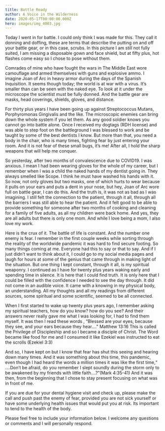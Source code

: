 ```yaml
---
title: Battle Ready
author: A Voice in the Wilderness
date: 2020-05-17T00:00:00.000Z
hero: images/img_4003.jpg
---
```

Today I went in for battle. I could only think I was made for this. They call it donning and doffing, these are terms that describe the putting on and off your battle gear, or in this case, scrubs. In this picture I am still not fully suited, I am missing a disposable gown and face shield, but at fifty plus, hot flashes come easy so I chose to pose without them.

Comrades of mine who have fought the wars in The Middle East wore camouflage and armed themselves with guns and explosive ammo. I imagine Joan of Arc in heavy armor during the days of the Spanish Inquisition. It seems though today; the world is at war with a virus. It’s smaller than can be seen with the naked eye. To look at it under the microscope the scientist must be fully donned. And the battle gear are masks, head coverings, shields, gloves, and distance.

For thirty plus years I have been going up against Streptococcus Mutans, Porphyromonas Gingivalis and the like. The microscopic enemies can bring down the whole system if you let them. As any good soldier knows you cannot go into battle alone. Once I received my dogtags (RDH license) and was able to step foot on the battleground I was blessed to work and be taught by some of the best dentists I know. But more than that, you need a body in the chair, who is many times, fighting fear by just entering your room. And it is not fear of these small bugs, it’s me! After all, I hold the sharp weapons that will help me conquer.

So yesterday, after two months of convalescence due to COVID19. I was anxious. I mean I had been wearing gloves for the whole of my career, but I remember when I was a child the naked hands of my dentist going in. They always smelled like Scope. I think he must have washed his hands with it. So now, not only gloves but two masks, one of which hurts to wear because it pulls on your ears and puts a dent in your nose, but hey, Joan of Arc wore full on battle gear, I can do this. And the truth is, it was not as bad as I was imagining. I still felt the connection to the patient, through it all, through all the barriers I was still able to hear the patient. And it felt good to be able to provide something for someone after two months of cooking and cleaning for a family of five adults, as all my children were back home. And yes, they are all adults but there is only one mom. And while I love being a mom, I also love my work.

Here is the crux of it. The battle of life is constant. And the number one enemy is fear. I remember in the first couple weeks while sorting through the reality of the worldwide pandemic it was hard to find secure footing. So many things coming at me. Everyone had this to say or that to say. And if I just didn’t want to think about it, I could go to my social media pages and laugh for hours at some of the genius that came through in making light of the situation. But one thing I kept constant, through it all, is my spiritual weaponry. I continued as I have for twenty plus years waking early and spending time in silence. It is here that I could find truth. It is only here that I could be filled with the confidence I needed to see the day through. It did not come in an audible voice. It came with a knowing in my physical body, an understanding. All my thoughts and all my readings from different sources, some spiritual and some scientific, seemed to be all connected.

When I first started to wake up twenty plus years ago, I remember asking my spiritual teachers, how do you know? how do you see? And their answers never really gave me what I was looking for, I had to find them myself. It was then I read these words , “Blessed are your eyes, because they see, and your ears because they hear...." Matthew 13:16 This is called the Privilege of Discipleship and so I became a disciple of Christ. The Word became like food for me and I consumed it like Ezekiel was instructed to eat the scrolls (Ezekiel 3:3)

And so, I have kept on but I know that fear has shut this seeing and hearing down many times. And it was something about this time, this pandemic, even though I had heard the words a million times it was like the first time,“ ….Don’t be afraid, do you remember I slept soundly during the storm only to be awakened by my friends with little faith….?”(Mark 4:35-41) And it was then, from the beginning that I chose to stay present focusing on what was in front of me.

If you are due for your dental hygiene visit and check up, please make the call and push past the enemy of fear, provided you are not sick yourself or have some underlying health issues that would put you at risk. Its important to tend to the health of the body. 

Please feel free to include your information below. I welcome any questions or comments and I will personally respond.